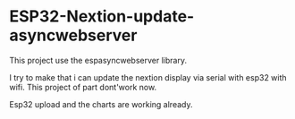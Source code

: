 # ESP32-Nextion-update-asyncwebserver

This project use the espasyncwebserver library.

I try to make that i can update the nextion display via serial with esp32 with wifi.
This project of part dont'work now.

Esp32 upload and the charts are working already. 
